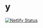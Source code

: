 # y

[![Netlify Status](https://api.netlify.com/api/v1/badges/b6e1c8e4-4197-4522-9801-140ca5beb721/deploy-status)](https://app.netlify.com/sites/kbys-tk/deploys)
